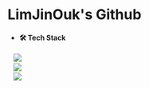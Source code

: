 <!-- Title -->
<h1 align = ""> LimJinOuk's Github </h1>

<!-- Details-->
<ul>
 <li>
  <h4>🛠️ Tech Stack</h4>
 </li>
</ul>
<div>
 &nbsp &nbsp<img src = "https://img.shields.io/badge/Python-8A2BE2"/>
</div>
<div>
  &nbsp  &nbsp<img src = "https://img.shields.io/badge/C-8A2BE2"/>
</div>
<div>
 &nbsp &nbsp<img src = "https://img.shields.io/badge/Java-8A2BE2"/>
</div>
